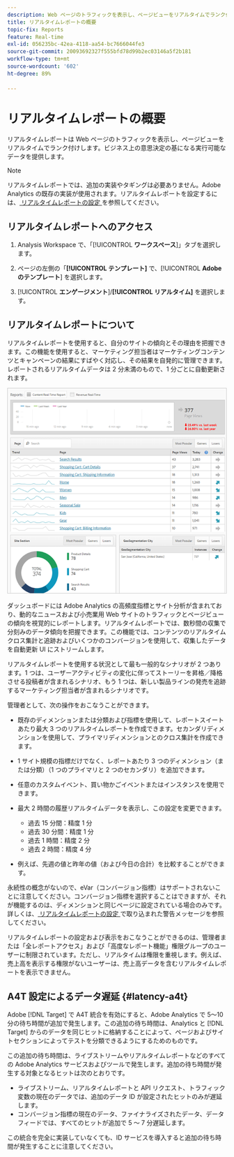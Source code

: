 ```yaml
---
description: Web ページのトラフィックを表示し、ページビューをリアルタイムでランク付けします。ビジネス上の意思決定の基になる実行可能なデータを提供します。
title: リアルタイムレポートの概要
topic-fix: Reports
feature: Real-time
exl-id: 056235bc-42ea-4118-aa54-bc7666044fe3
source-git-commit: 20093692327f555bfd78d99b2ec03146a5f2b181
workflow-type: tm+mt
source-wordcount: '602'
ht-degree: 89%

---
```


# リアルタイムレポートの概要

リアルタイムレポートは Web ページのトラフィックを表示し、ページビューをリアルタイムでランク付けします。ビジネス上の意思決定の基になる実行可能なデータを提供します。

>[!NOTE]
>
>リアルタイムレポートでは、追加の実装やタギングは必要ありません。Adobe Analytics の既存の実装が使用されます。リアルタイムレポートを設定するには、[ リアルタイムレポートの設定 ](/help/admin/admin/c-manage-report-suites/c-edit-report-suites/realtime/t-realtime-admin.md) を参照してください。

## リアルタイムレポートへのアクセス

1. Analysis Workspace で、「[!UICONTROL **ワークスペース**]」タブを選択します。

1. ページの左側の「**[!UICONTROL テンプレート]** で、[!UICONTROL **Adobeのテンプレート**] を選択します。

1. [!UICONTROL **エンゲージメント**]/**[!UICONTROL リアルタイム]** を選択します。

## リアルタイムレポートについて

リアルタイムレポートを使用すると、自分のサイトの傾向とその理由を把握できます。この機能を使用すると、マーケティング担当者はマーケティングコンテンツとキャンペーンの結果にすばやく対応し、その結果を自発的に管理できます。レポートされるリアルタイムデータは 2 分未満のもので、1 分ごとに自動更新されます。

![](/help/admin/admin/c-manage-report-suites/c-edit-report-suites/realtime/assets/report-realtime.png)

ダッシュボードには Adobe Analytics の高頻度指標とサイト分析が含まれており、動的なニュースおよび小売業用 Web サイトのトラフィックとページビューの傾向を視覚的にレポートします。リアルタイムレポートでは、数秒間の収集で分刻みのデータ傾向を把握できます。この機能では、コンテンツのリアルタイムクロス集計と追跡およびいくつかのコンバージョンを使用して、収集したデータを自動更新 UI にストリームします。

リアルタイムレポートを使用する状況として最も一般的なシナリオが 2 つあります。1 つは、ユーザーアクティビティの変化に伴ってストーリーを昇格／降格させる投稿者が含まれるシナリオ、もう 1 つは、新しい製品ラインの発売を追跡するマーケティング担当者が含まれるシナリオです。

管理者として、次の操作をおこなうことができます。

* 既存のディメンションまたは分類および指標を使用して、レポートスイートあたり最大 3 つのリアルタイムレポートを作成できます。セカンダリディメンションを使用して、プライマリディメンションとのクロス集計を作成できます。
* 1 サイト規模の指標だけでなく、レポートあたり 3 つのディメンション（または分類）（1 つのプライマリと 2 つのセカンダリ）を追加できます。
* 任意のカスタムイベント、買い物かごイベントまたはインスタンスを使用できます。
* 最大 2 時間の履歴リアルタイムデータを表示し、この設定を変更できます。

   * 過去 15 分間：精度 1 分
   * 過去 30 分間：精度 1 分
   * 過去 1 時間：精度 2 分
   * 過去 2 時間：精度 4 分

* 例えば、先週の値と昨年の値（および今日の合計）を比較することができます。

永続性の概念がないので、eVar（コンバージョン指標）はサポートされないことに注意してください。コンバージョン指標を選択することはできますが、それが機能するのは、ディメンションと同じページに設定されている場合のみです。詳しくは、[ リアルタイムレポートの設定 ](/help/components/c-real-time-reporting/t-realtime-admin.md) で取り込まれた警告メッセージを参照してください。

リアルタイムレポートの設定および表示をおこなうことができるのは、管理者または「全レポートアクセス」および「高度なレポート機能」権限グループのユーザーに制限されています。ただし、リアルタイムは権限を重視します。例えば、売上高を表示する権限がないユーザーは、売上高データを含むリアルタイムレポートを表示できません。

## A4T 設定によるデータ遅延 {#latency-a4t}

Adobe [!DNL Target] で A4T 統合を有効にすると、Adobe Analytics で 5～10 分の待ち時間が追加で発生します。この追加の待ち時間は、Analytics と [!DNL Target] からのデータを同じヒットに格納することによって、ページおよびサイトセクションによってテストを分類できるようにするためのものです。

この追加の待ち時間は、ライブストリームやリアルタイムレポートなどのすべての Adobe Analytics サービスおよびツールで発生します。追加の待ち時間が発生する対象となるヒットは次のとおりです。

* ライブストリーム、リアルタイムレポートと API リクエスト、トラフィック変数の現在のデータでは、追加のデータ ID が設定されたヒットのみが遅延します。
* コンバージョン指標の現在のデータ、ファイナライズされたデータ、データフィードでは、すべてのヒットが追加で 5 ～ 7 分遅延します。

この統合を完全に実装していなくても、ID サービスを導入すると追加の待ち時間が発生することに注意してください。
